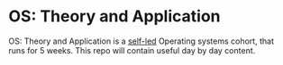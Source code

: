 # OS: Theory and Application
OS: Theory and Application is a [self-led](https://x.com/husseinmuhaisen/status/1850583880970928129) Operating systems cohort, that runs for 5 weeks. This repo will contain useful day by day content.


